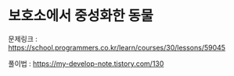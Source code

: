 # 보호소에서 중성화한 동물
문제링크 : https://school.programmers.co.kr/learn/courses/30/lessons/59045

풀이법 : https://my-develop-note.tistory.com/130
